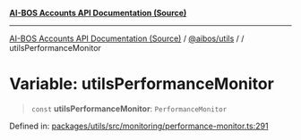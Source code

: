 [**AI-BOS Accounts API Documentation (Source)**](../../../README.md)

***

[AI-BOS Accounts API Documentation (Source)](../../../README.md) / [@aibos/utils](../README.md) / [](../README.md) / utilsPerformanceMonitor

# Variable: utilsPerformanceMonitor

> `const` **utilsPerformanceMonitor**: `PerformanceMonitor`

Defined in: [packages/utils/src/monitoring/performance-monitor.ts:291](https://github.com/pohlai88/accounts/blob/48103fb36d28b2b9bfb33472b6de2f719773cde9/packages/utils/src/monitoring/performance-monitor.ts#L291)
